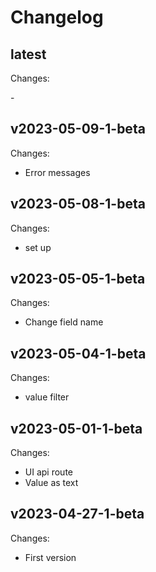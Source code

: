 # Changelog

## latest

Changes:

\-

## v2023-05-09-1-beta

Changes:

- Error messages

## v2023-05-08-1-beta

Changes:

- set up

## v2023-05-05-1-beta

Changes:

- Change field name

## v2023-05-04-1-beta

Changes:

- value filter

## v2023-05-01-1-beta

Changes:

- UI api route
- Value as text

## v2023-04-27-1-beta

Changes:

- First version
